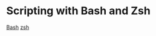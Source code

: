 # Scripting with Bash and Zsh

[Bash](https://github.com/ajf1016/Scripting/tree/main/bash-scripting)
[zsh](https://github.com/ajf1016/Scripting/tree/main/zsh-scripting)
